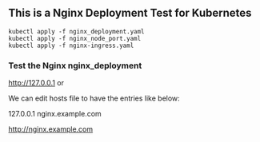 ## This is a Nginx Deployment Test for Kubernetes

```
kubectl apply -f nginx_deployment.yaml
kubectl apply -f nginx_node_port.yaml
kubectl apply -f nginx-ingress.yaml
```
### Test the Nginx nginx_deployment

http://127.0.0.1 or

We can edit hosts file to have the entries like below:

127.0.0.1 nginx.example.com

http://nginx.example.com
